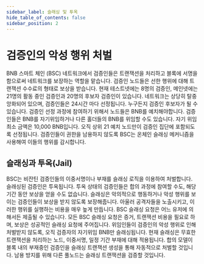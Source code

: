 ```yaml
---
sidebar_label: 슬래싱 및 투옥
hide_table_of_contents: false
sidebar_position: 2
---
```


# 검증인의 악성 행위 처벌

BNB 스마트 체인 (BSC) 네트워크에서 검증인들은 트랜잭션을 처리하고 블록에 서명을 함으로써 네트워크를 보장하는 역할을 맡습니다. 검증인 노드들은 선한 행위에 대해 트랜잭션 수수료의 형태로 보상을 받습니다. 현재 테스트넷에는 8명의 검증인, 메인넷에는 21명의 활동 중인 검증인과 20명의 후보자 검증인이 있습니다. 네트워크는 상당히 탈중앙화되어 있으며, 검증인들은 24시간 마다 선정됩니다. 누구든지 검증인 후보자가 될 수 있습니다. 검증인 선정 과정에 참여하기 위해서 노드들은 BNB를 예치해야합니다. 검증인들은 BNB를 자기위임하거나 다른 홀더들의 BNB를 위임할 수도 있습니다. 자기 위임 최소 금액은 10,000 BNB입니다. 오직 상위 21 예치 노드만이 검증인 집단에 포함되도록 선정됩니다. 검증인들이 권한을 남용하지 않도록 BSC는 온체인 슬래싱 메커니즘을 사용해여 이들의 행위를 감시합니다.

## 슬래싱과 투옥(Jail)

BSC는 비잔틴 검증인들의 이중서명이나 부재를 슬래싱 로직을 이용하여 처벌합니다. 슬래싱된 검증인은 투옥됩니다. 투옥 상태의 검증인들은 합의 과정에 참여할 수도, 해당 기간 동안 보상을 얻을 수도 없습니다. 슬래싱은 악의적으로 행동하거나 악성 행위를 보이는 검증인들이 보상을 받지 않도록 보장해줍니다. 아울러 공격자들을 노출시키고, 이러한 행위를 실행하는 비용을 매우 높게 만듭니다. BSC 슬래싱 요청은 어느 유저에 의해서든 제출될 수 있습니다. 모든 BSC 슬래싱 요청은 증거, 트랜잭션 비용을 필요로 하며, 보상은 성공적인 슬래싱 요청에 주어집니다. 위임인들이 검증인의 악성 행위로 인해 처벌받지 않도록, 오직 검증자의 자기위임 BNB만 슬래싱됩니다. 현재 슬래싱은 무효한 트랜잭션을 처리하는 노드, 이중서명, 일정 기간 부재에 대해 적용됩니다. 합의 모델이 블록 내의 부재중인 검증인을 슬래싱 트랜잭션 생성을 통해 자동적으로 처벌할 것입니다. 남용 방지를 위해 다른 풀노드는 슬래싱 트랜잭션을 검증할 것입니다.

